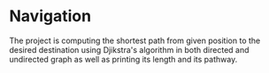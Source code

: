# Navigation
The project is computing the shortest path from given position to the desired destination using Djikstra's algorithm in both directed and undirected graph as well as printing its length and its pathway.
